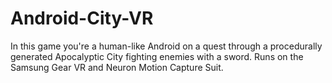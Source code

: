 # Android-City-VR
In this game you're a human-like Android on a quest through a procedurally generated Apocalyptic City fighting enemies with a sword. Runs on the Samsung Gear VR and Neuron Motion Capture Suit.
